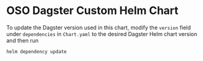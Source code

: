 # OSO Dagster Custom Helm Chart

To update the Dagster version used in this chart, modify the `version` field under `dependencies` in `Chart.yaml` to the desired Dagster Helm chart version and then run

```bash
helm dependency update
```

